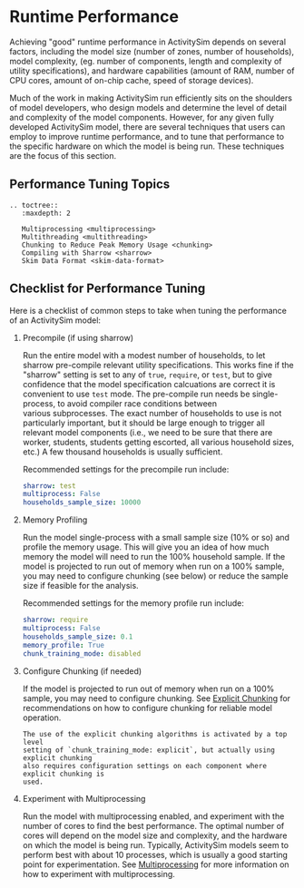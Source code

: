 # Runtime Performance

Achieving "good" runtime performance in ActivitySim depends on several factors,
including the model size (number of zones, number of households), model complexity,
(eg. number of components, length and complexity of utility specifications), and
hardware capabilities (amount of RAM, number of CPU cores, amount of on-chip cache,
speed of storage devices).

Much of the work in making ActivitySim run efficiently sits on the shoulders of
model developers, who design models and determine the level of detail and complexity
of the model components. However, for any given fully developed ActivitySim model,
there are several techniques that users can employ to improve runtime performance,
and to tune that performance to the specific hardware on which the model is being run.
These techniques are the focus of this section.

## Performance Tuning Topics
```{eval-rst}
.. toctree::
   :maxdepth: 2

   Multiprocessing <multiprocessing>
   Multithreading <multithreading>
   Chunking to Reduce Peak Memory Usage <chunking>
   Compiling with Sharrow <sharrow>
   Skim Data Format <skim-data-format>
```

## Checklist for Performance Tuning

Here is a checklist of common steps to take when tuning the performance of an
ActivitySim model:

1. Precompile (if using sharrow)

    Run the entire model with a modest number of households, to let sharrow
    pre-compile relevant utility specifications.  This works fine if the "sharrow" 
    setting is set to any of `true`, `require`, or `test`, but to give confidence that 
    the model specification calcuations are correct it is convenient to use `test` mode.
    The pre-compile run needs be single-process, to avoid compiler race conditions between  
    various subprocesses. The exact number of households to use is not particularly important, 
    but it should be large enough to trigger all relevant model components (i.e., we need
    to be sure that there are worker, students, students getting escorted, all various
    household sizes, etc.)  A few thousand households is usually sufficient.

    Recommended settings for the precompile run include:

    ```yaml
    sharrow: test
    multiprocess: False
    households_sample_size: 10000
    ```

2. Memory Profiling

    Run the model single-process with a small sample size (10% or so) and profile
    the memory usage. This will give you an idea of how much memory the model will
    need to run the 100% household sample.  If the model is projected to run out of
    memory when run on a 100% sample, you may need to configure chunking (see below)
    or reduce the sample size if feasible for the analysis.

    Recommended settings for the memory profile run include:

    ```yaml
    sharrow: require
    multiprocess: False
    households_sample_size: 0.1
    memory_profile: True
    chunk_training_mode: disabled
    ```

3. Configure Chunking (if needed)

    If the model is projected to run out of memory when run on a 100% sample, you
    may need to configure chunking.  See [Explicit Chunking](chunking.md#explicit-chunking)
    for recommendations on how to configure chunking for reliable model operation.  
    
    ```{note}
    The use of the explicit chunking algorithms is activated by a top level
    setting of `chunk_training_mode: explicit`, but actually using explicit chunking
    also requires configuration settings on each component where explicit chunking is
    used.
    ```

4. Experiment with Multiprocessing

    Run the model with multiprocessing enabled, and experiment with the number of
    cores to find the best performance.  The optimal number of cores will depend on
    the model size and complexity, and the hardware on which the model is being run.
    Typically, ActivitySim models seem to perform best with about 10 processes, which
    is usually a good starting point for experimentation. See [Multiprocessing](multiprocessing.md)
    for more information on how to experiment with multiprocessing.
